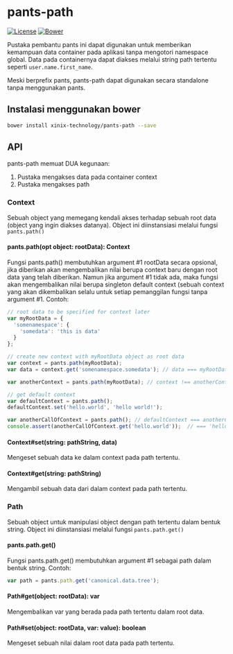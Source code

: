 pants-path
==========

[![License](http://img.shields.io/badge/license-MIT-red.svg?style=flat-square)](https://github.com/xinix-technology/pants-path/blob/master/LICENSE)
[![Bower](http://img.shields.io/bower/v/xinix-technology/pants.svg?style=flat-square)](https://github.com/xinix-technology/pants-path)

Pustaka pembantu pants ini dapat digunakan untuk memberikan kemampuan data container pada aplikasi tanpa mengotori namespace global. Data pada containernya dapat diakses melalui string path tertentu seperti `user.name.first_name`.

Meski berprefix pants, pants-path dapat digunakan secara standalone tanpa menggunakan pants.

## Instalasi menggunakan bower

```bash
bower install xinix-technology/pants-path --save
```

##  API

pants-path memuat DUA kegunaan:

1. Pustaka mengakses data pada container context
2. Pustaka mengakses path

### Context

Sebuah object yang memegang kendali akses terhadap sebuah root data (object yang ingin diakses datanya). Object ini diinstansiasi melalui fungsi `pants.path()`

#### pants.path(opt object: rootData): Context

Fungsi pants.path() membutuhkan argument #1 rootData secara opsional, jika diberikan akan mengembalikan nilai berupa context baru dengan root data yang telah diberikan. Namun jika argument #1 tidak ada, maka fungsi akan mengembalikan nilai berupa singleton default context (sebuah context yang akan dikembalikan selalu untuk setiap pemanggilan fungsi tanpa argument #1.
Contoh:

```javascript
// root data to be specified for context later
var myRootData = {
  'somenamespace': {
    'somedata': 'this is data'
  }
};

// create new context with myRootData object as root data
var context = pants.path(myRootData);
var data = context.get('somenamespace.somedata'); // data === myRootData.somenamespace.somedata

var anotherContext = pants.path(myRootData); // context !== anotherContext

// get default context
var defaultContext = pants.path();
defaultContext.set('hello.world', 'hello world!');

var anotherCallOfContext = pants.path(); // defaultContext === anotherCallOfContext
console.assert(anotherCallOfContext.get('hello.world'));  // === 'hello world!'
```

#### Context#set(string: pathString, data)

Mengeset sebuah data ke dalam context pada path tertentu.

#### Context#get(string: pathString)

Mengambil sebuah data dari dalam context pada path tertentu.

### Path

Sebuah object untuk manipulasi object dengan path tertentu dalam bentuk string. Object ini diinstansiasi melalui fungsi `pants.path.get()`

#### pants.path.get()

Fungsi pants.path.get() membutuhkan argument #1 sebagai path dalam bentuk string.
Contoh:

```javascript
var path = pants.path.get('canonical.data.tree');
```

#### Path#get(object: rootData): var

Mengembalikan var yang berada pada path tertentu dalam root data.

#### Path#set(object: rootData, var: value): boolean

Mengeset sebuah nilai dalam root data pada path tertentu.
